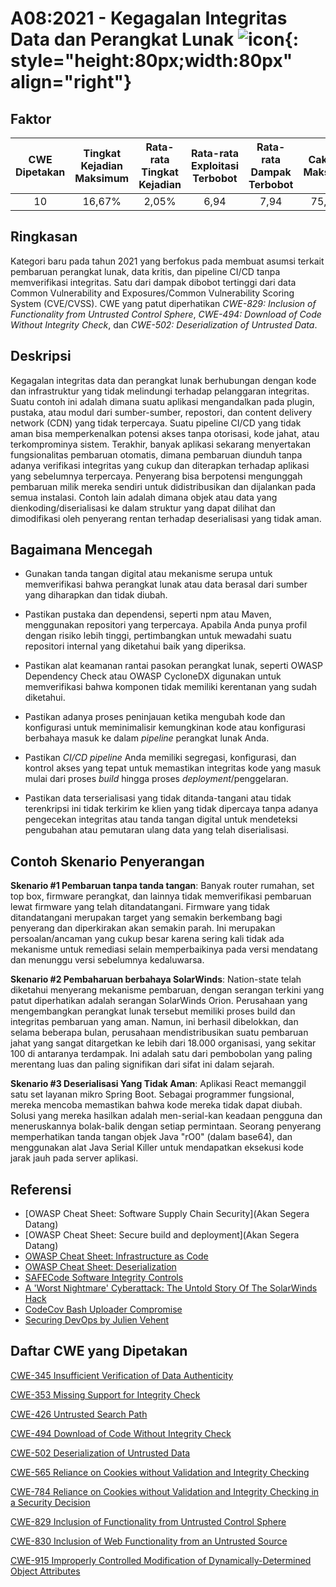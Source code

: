 # A08:2021 - Kegagalan Integritas Data dan Perangkat Lunak     ![icon](assets/TOP_10_Icons_Final_Software_and_Data_Integrity_Failures.png){: style="height:80px;width:80px" align="right"}

## Faktor

| CWE Dipetakan | Tingkat Kejadian Maksimum | Rata-rata Tingkat Kejadian | Rata-rata Exploitasi Terbobot | Rata-rata Dampak Terbobot | Cakupan Maksimum | Rata-rata Cakupan | Total Kejadian | Total CVE |
|:-------------:|:--------------------:|:--------------------:|:--------------:|:--------------:|:----------------------:|:---------------------:|:-------------------:|:------------:|
| 10          | 16,67%             | 2,05%              | 6,94                 | 7,94                | 75,04%       | 45,35%       | 47.972            | 1.152      |

## Ringkasan

Kategori baru pada tahun 2021 yang berfokus pada membuat asumsi terkait 
pembaruan perangkat lunak, data kritis, dan pipeline CI/CD tanpa memverifikasi 
integritas. Satu dari dampak dibobot tertinggi dari data Common Vulnerability 
and Exposures/Common Vulnerability Scoring System (CVE/CVSS). CWE yang patut 
diperhatikan *CWE-829: Inclusion of Functionality from Untrusted Control 
Sphere*, *CWE-494: Download of Code Without Integrity Check*, dan *CWE-502: 
Deserialization of Untrusted Data*.

## Deskripsi

Kegagalan integritas data dan perangkat lunak berhubungan dengan kode dan
infrastruktur yang tidak melindungi terhadap pelanggaran integritas. Suatu
contoh ini adalah dimana suatu aplikasi mengandalkan pada plugin, pustaka, atau
modul dari sumber-sumber, repostori, dan content delivery network (CDN)  yang 
tidak terpercaya. Suatu pipeline CI/CD yang tidak aman bisa memperkenalkan
potensi akses tanpa otorisasi, kode jahat, atau terkomprominya sistem.
Terakhir, banyak aplikasi sekarang menyertakan fungsionalitas pembaruan 
otomatis, dimana pembaruan diunduh tanpa adanya verifikasi integritas yang 
cukup dan diterapkan terhadap aplikasi yang sebelumnya terpercaya.
Penyerang bisa berpotensi mengunggah pembaruan milik mereka sendiri untuk 
didistribusikan dan dijalankan pada semua instalasi. Contoh lain adalah dimana
objek atau data yang dienkoding/diserialisasi ke dalam struktur yang dapat 
dilihat dan dimodifikasi oleh penyerang rentan terhadap deserialisasi yang 
tidak aman.

## Bagaimana Mencegah

- Gunakan tanda tangan digital atau mekanisme serupa untuk memverifikasi 
  bahwa perangkat lunak atau data berasal dari sumber yang diharapkan dan 
  tidak diubah.

- Pastikan pustaka dan dependensi, seperti npm atau Maven, menggunakan 
  repositori yang terpercaya. Apabila Anda punya profil dengan risiko lebih 
  tinggi, pertimbangkan untuk mewadahi suatu repositori internal yang 
  diketahui baik yang diperiksa.

- Pastikan alat keamanan rantai pasokan perangkat lunak, seperti OWASP 
  Dependency Check atau OWASP CycloneDX digunakan untuk memverifikasi bahwa 
  komponen tidak memiliki kerentanan yang sudah diketahui.

- Pastikan adanya proses peninjauan ketika mengubah kode dan konfigurasi 
  untuk meminimalisir kemungkinan kode atau konfigurasi berbahaya masuk ke
  dalam *pipeline* perangkat lunak Anda.

- Pastikan *CI/CD pipeline* Anda memiliki segregasi, konfigurasi, dan 
  kontrol akses yang tepat untuk memastikan integritas kode yang masuk 
  mulai dari proses *build* hingga proses *deployment*/penggelaran.

- Pastikan data terserialisasi yang tidak ditanda-tangani atau tidak 
  terenkripsi ini tidak terkirim ke klien yang tidak dipercaya tanpa 
  adanya pengecekan integritas atau tanda tangan digital untuk mendeteksi 
  pengubahan atau pemutaran ulang data yang telah diserialisasi.

## Contoh Skenario Penyerangan

**Skenario #1 Pembaruan tanpa tanda tangan**: Banyak router rumahan, set top 
box, firmware perangkat, dan lainnya tidak memverifikasi pembaruan lewat 
firmware yang telah ditandatangani. Firmware yang tidak ditandatangani 
merupakan target yang semakin berkembang bagi penyerang dan diperkirakan akan 
semakin parah. Ini merupakan persoalan/ancaman yang cukup besar karena sering 
kali tidak ada mekanisme untuk remediasi selain memperbaikinya pada versi 
mendatang dan menunggu versi sebelumnya kedaluwarsa.

**Skenario #2 Pembaharuan berbahaya SolarWinds**: Nation-state telah diketahui
menyerang mekanisme pembaruan, dengan serangan terkini yang patut diperhatikan
adalah serangan SolarWinds Orion. Perusahaan yang mengembangkan perangkat lunak
tersebut memiliki proses build dan integritas pembaruan yang aman. Namun, ini
berhasil dibelokkan, dan selama beberapa bulan, perusahaan mendistribusikan
suatu pembaruan jahat yang sangat ditargetkan ke lebih dari 18.000 organisasi,
yang sekitar 100 di antaranya terdampak. Ini adalah satu dari pembobolan yang
paling merentang luas dan paling signifikan dari sifat ini dalam sejarah.

**Skenario #3 Deserialisasi Yang Tidak Aman**: Aplikasi React memanggil satu 
set layanan mikro Spring Boot. Sebagai programmer fungsional, mereka mencoba 
memastikan bahwa kode mereka tidak dapat diubah. Solusi yang mereka hasilkan 
adalah men-serial-kan keadaan pengguna dan meneruskannya bolak-balik dengan 
setiap permintaan. Seorang penyerang memperhatikan tanda tangan objek Java 
"rO0" (dalam base64), dan menggunakan alat Java Serial Killer untuk mendapatkan 
eksekusi kode jarak jauh pada server aplikasi.


## Referensi
- [OWASP Cheat Sheet: Software Supply Chain Security](Akan Segera Datang)
- [OWASP Cheat Sheet: Secure build and deployment](Akan Segera Datang)
- [OWASP Cheat Sheet: Infrastructure as Code](https://cheatsheetseries.owasp.org/cheatsheets/Infrastructure_as_Code_Security_Cheat_Sheet.html)
- [OWASP Cheat Sheet: Deserialization](https://www.owasp.org/index.php/Deserialization_Cheat_Sheet)
- [SAFECode Software Integrity Controls](https://safecode.org/publication/SAFECode_Software_Integrity_Controls0610.pdf)
- [A 'Worst Nightmare' Cyberattack: The Untold Story Of The SolarWinds Hack](https://www.npr.org/2021/04/16/985439655/a-worst-nightmare-cyberattack-the-untold-story-of-the-solarwinds-hack)
- [CodeCov Bash Uploader Compromise](https://about.codecov.io/security-update)
- [Securing DevOps by Julien Vehent](https://www.manning.com/books/securing-devops)

## Daftar CWE yang Dipetakan
[CWE-345 Insufficient Verification of Data Authenticity](https://cwe.mitre.org/data/definitions/345.html)

[CWE-353 Missing Support for Integrity Check](https://cwe.mitre.org/data/definitions/353.html)

[CWE-426 Untrusted Search Path](https://cwe.mitre.org/data/definitions/426.html)

[CWE-494 Download of Code Without Integrity Check](https://cwe.mitre.org/data/definitions/494.html)

[CWE-502 Deserialization of Untrusted Data](https://cwe.mitre.org/data/definitions/502.html)

[CWE-565 Reliance on Cookies without Validation and Integrity Checking](https://cwe.mitre.org/data/definitions/565.html)

[CWE-784 Reliance on Cookies without Validation and Integrity Checking in a Security Decision](https://cwe.mitre.org/data/definitions/784.html)

[CWE-829 Inclusion of Functionality from Untrusted Control Sphere](https://cwe.mitre.org/data/definitions/829.html)

[CWE-830 Inclusion of Web Functionality from an Untrusted Source](https://cwe.mitre.org/data/definitions/830.html)

[CWE-915 Improperly Controlled Modification of Dynamically-Determined Object Attributes](https://cwe.mitre.org/data/definitions/915.html)
